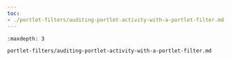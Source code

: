 ```yaml
---
toc:
- ./portlet-filters/auditing-portlet-activity-with-a-portlet-filter.md
---
```

```{toctree}
:maxdepth: 3

portlet-filters/auditing-portlet-activity-with-a-portlet-filter.md
```

```{include} ./portlet-filters/auditing-portlet-activity-with-a-portlet-filter.md
```